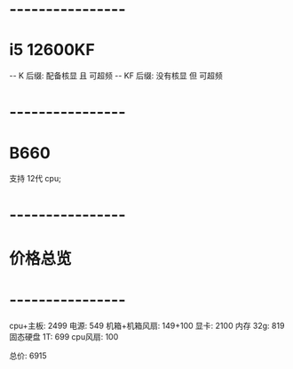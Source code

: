 
# ---------------- #
# i5 12600KF

-- K  后缀: 配备核显 且 可超频
-- KF 后缀: 没有核显 但 可超频




# ---------------- #
#  B660
支持 12代 cpu;




# ---------------- #
#    价格总览
# ---------------- #
cpu+主板:      2499
电源:          549
机箱+机箱风扇:  149+100
显卡:          2100
内存 32g:      819
固态硬盘 1T:    699
cpu风扇:        100

总价: 6915














